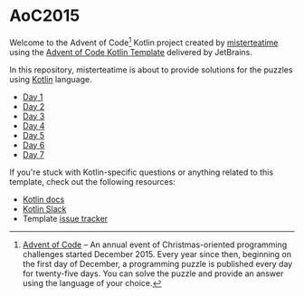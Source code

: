 # AoC2015

Welcome to the Advent of Code[^aoc] Kotlin project created by [misterteatime][github] using the [Advent of Code Kotlin Template][template] delivered by JetBrains.

In this repository, misterteatime is about to provide solutions for the puzzles using [Kotlin][kotlin] language.

- [Day 1](docs/Day01.md)
- [Day 2](docs/Day02.md)
- [Day 3](docs/Day03.md)
- [Day 4](docs/Day04.md)
- [Day 5](docs/Day05.md)
- [Day 6](docs/Day06.md)
- [Day 7](docs/Day07.md)

If you're stuck with Kotlin-specific questions or anything related to this template, check out the following resources:

- [Kotlin docs][docs]
- [Kotlin Slack][slack]
- Template [issue tracker][issues]


[^aoc]:
    [Advent of Code][aoc] – An annual event of Christmas-oriented programming challenges started December 2015.
    Every year since then, beginning on the first day of December, a programming puzzle is published every day for twenty-five days.
    You can solve the puzzle and provide an answer using the language of your choice.

[aoc]: https://adventofcode.com
[docs]: https://kotlinlang.org/docs/home.html
[github]: https://github.com/misterteatime
[issues]: https://github.com/kotlin-hands-on/advent-of-code-kotlin-template/issues
[kotlin]: https://kotlinlang.org
[slack]: https://surveys.jetbrains.com/s3/kotlin-slack-sign-up
[template]: https://github.com/kotlin-hands-on/advent-of-code-kotlin-template
